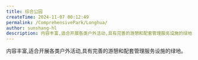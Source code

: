 ```yaml
---
title: 综合公园
createTime: 2024-11-07 00:12:49
permalink: /ComprehensivePark/Longhua/
author: sunshang-hl
description: 内容丰富,适合开展各类户外活动,具有完善的游憩和配套管理服务设施的绿地
---
```


内容丰富,适合开展各类户外活动,具有完善的游憩和配套管理服务设施的绿地。


